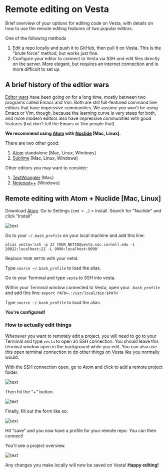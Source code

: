 # Remote editing on Vesta

Brief overview of your options for editing code on Vesta, with details on how to use the remote editing features of two popular editors.

One of the following methods

1. Edit a repo locally and push it to GitHub, then pull it on Vesta. This is the "brute force" method, but works just fine.
1. Configure your editor to connect to Vesta via SSH and edit files directly on the server. More elegant, but requires an internet connection and is more difficult to set up.

## A brief history of the edtior wars

[Editor wars](https://en.wikipedia.org/wiki/Editor_war) have been going on for a long time, mostly between two programs called Emacs and Vim. Both are still full-featured command line editors that have impressive communities. We assume you won't be using Emacs or Vim, though, because the learning curve is very steep for both, and more modern editors also have impressive communities with good features (but don't tell the Emacs or Vim people that).

**We recommend using [Atom](https://atom.io/) with [Nuclide](https://nuclide.io/) [Mac, Linux].**

There are two other good:

1. [Atom](https://atom.io/) standalone [Mac, Linux, Windows]
1. [Sublime](https://www.sublimetext.com/) [Mac, Linux, Windows]

Other editors you may want to consider:

1. [TextWrangler](http://www.barebones.com/products/textwrangler/) [Mac]
1. [Notepad++](https://notepad-plus-plus.org/) [Windows]

## Remote editing with Atom + Nuclide [Mac, Linux]

Download [Atom](https://atom.io/). Go to Settings (`cmd + ,`) > Install. Search for "Nuclide" and click "Install"

![text](http://i.imgur.com/Vq8gU1n.png)

Go to your `~/.bash_profile` on your local machine and add this line:

```
alias vesta='ssh -p 22 YOUR_NETID@vesta.soc.cornell.edu -L 20022:localhost:22 -L 9090:localhost:9090'
```

Replace `YOUR_NETID` with your netid.

Type `source ~/.bash_profile` to load the alias.

Go to your Terminal and type `vesta` to SSH into vesta.

Within your Terminal window connected to Vesta, open your `.bash_profile` and add this line: `export PATH=.:/usr/local/bin:$PATH`

Type `source ~/.bash_profile` to load the alias.

**You're configured!**

### How to actually edit things

Whenever you want to remotely edit a project, you will need to go to your Terminal and type `vesta` to open an SSH connection. You should leave this terminal window open in the background while you edit. You can also use this open terminal connection to do other things on Vesta like you normally would.

With the SSH connection open, go to Atom and click to add a remote project folder.

![text](http://i.imgur.com/xACPTr9.png)

Then hit the "+" button.

![text](http://i.imgur.com/PUfPU4a.png)

Finally, fill out the form like so:

![text](http://i.imgur.com/2N9Fjiv.png)

Hit "save" and you now have a profile for your remote repo. You can then connect!

You'll see a project overview.

![text](http://i.imgur.com/aQHGNd2.png)

Any changes you make locally will now be saved on Vesta! **Happy editing!**
